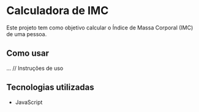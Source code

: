 # Calculadora de IMC

Este projeto tem como objetivo calcular o Índice de Massa Corporal (IMC) de uma pessoa.

## Como usar
... // Instruções de uso

## Tecnologias utilizadas
* JavaScript
